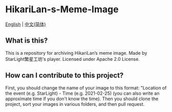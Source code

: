 # HikariLan-s-Meme-Image
[English](https://github.com/WTP016-CN/HikariLan-s-Meme-Image/blob/main/README.md) | [中文(简体)](https://github.com/WTP016-CN/HikariLan-s-Meme-Image/blob/main/README-CN.md)

## What is this?
This is a repository for archiving HikariLan’s meme image. Made by StarLight繁星工坊’s player. Licensed under Apache 2.0 License.

## How can I contribute to this project?
First, you should change the name of your image to this format: "Location of the event (e.g. StarLight) - Time (e.g. 2021-02-25) (you can also write an approximate time if you don't know the time).
Then you should clone the project, sort your images in various folders, and then pull request.
